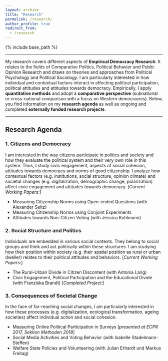 ```yaml
---
layout: archive
title: "Research"
permalink: /research/
author_profile: true
redirect_from:
  - /research
---
```


{% include base_path %}


---

My research covers different aspects of **Empirical Democracy Research**. It relates to the fields of Comparative Politics, Political Behavior and Public Opinion Research and draws on theories and approaches from Political Psychology and Political Sociology. I am particularly interested in how individual and contextual factors interact in affecting political participation, political attitudes and attitudes towards democracy. Empirically, I apply **quantitative methods** and adopt a **comparative perspective** (subnational or cross-national comparison with a focus on Western democracies). Below, you find information on my **research agenda** as well as ongoing and completed **externally funded research projects**.

---

## Research Agenda

### 1. Citizens and Democracy 
I am interested in the way citizens participate in politics and society and how they evaluate the political system and their very own role in this system. Thus, I study civic engagement, aspects of social cohesion, attitudes towards democracy and norms of good citizenship. I analyze how contextual factors (e.g. institutions, social structure, opinion climate) and societal changes (e.g. digitalization, demographic change, polarization) affect civic engagement and attitudes towards democracy.
[*Current Working Papers:*]
* Measuring Citizenship Norms using Open-ended Questions (with Alexander Seitz) 
* Measuring Citizenship Norms using Conjoint Experiments
* Attitudes towards Non-Citizen Voting (with Jessica Kuhlmann)

### 2. Social Structure and Politics
Individuals are embedded in various social contexts. They belong to social groups and think and act politically within these structures. I am studying how their position within society (e.g. their spatial position as rural or urban dweller) relates to their political attitudes and behaviors.
[*Current Working Papers:*]
* The Rural-Urban Divide in Citizen Discontent (with Antonia Lang) 
* Civic Engagement, Political Participation and the Educational Divide (with Franziska Brandt)
[*Completed Project:*]

### 3. Consequences of Societal Change
In the face of far-reaching social changes, I am particularly interested in how these processes (e.g. digitalization, ecological transformation, ageing societies) affect individual action and social cohesion.
* Measuring Online Political Participation in Surveys [*presented at ECPR 2017, Sektion Methoden 2018*]
* Social Media Activities and Voting Behavior (with Isabelle Stadelmann-Steffen)
* Welfare State Policies and Volunteering (with Julian Erhardt und Markus Freitag) 
